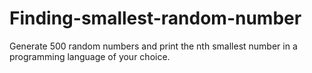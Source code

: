 # Finding-smallest-random-number

Generate 500 random numbers and print the nth smallest number in a programming language of your choice.
